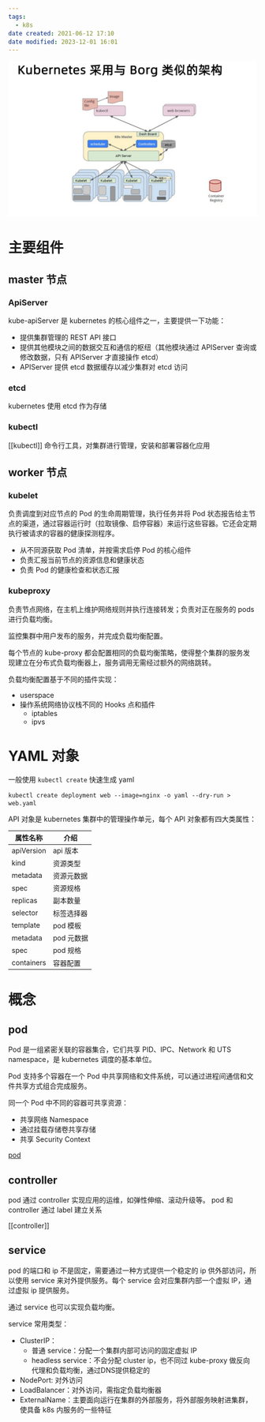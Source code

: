 ```yaml
---
tags:
  - k8s
date created: 2021-06-12 17:10
date modified: 2023-12-01 16:01
---
```



![](attachments/Pasted%20image%2020220511040305.png)

# 主要组件

## master 节点

### ApiServer

kube-apiServer 是 kubernetes 的核心组件之一，主要提供一下功能：

- 提供集群管理的 REST API 接口
- 提供其他模块之间的数据交互和通信的枢纽（其他模块通过 APIServer 查询或修改数据，只有 APIServer 才直接操作 etcd）
- APIServer 提供 etcd 数据缓存以减少集群对 etcd 访问

### etcd

kubernetes 使用 etcd 作为存储

### kubectl

[[kubectl]] 命令行工具，对集群进行管理，安装和部署容器化应用

## worker 节点

### kubelet

负责调度到对应节点的 Pod 的生命周期管理，执行任务并将 Pod 状态报告给主节点的渠道，通过容器运行时（拉取镜像、启停容器）来运行这些容器。它还会定期执行被请求的容器的健康探测程序。

- 从不同源获取 Pod 清单，并按需求启停 Pod 的核心组件
- 负责汇报当前节点的资源信息和健康状态
- 负责 Pod 的健康检查和状态汇报

### kubeproxy

负责节点网络，在主机上维护网络规则并执行连接转发；负责对正在服务的 pods 进行负载均衡。

监控集群中用户发布的服务，并完成负载均衡配置。

每个节点的 kube-proxy 都会配置相同的负载均衡策略，使得整个集群的服务发现建立在分布式负载均衡器上，服务调用无需经过额外的网络跳转。

负载均衡配置基于不同的插件实现：
- userspace
- 操作系统网络协议栈不同的 Hooks 点和插件
	- iptables
	- ipvs

# YAML 对象

一般使用 `kubectl create` 快速生成 yaml
```
kubectl create deployment web --image=nginx -o yaml --dry-run > web.yaml
```
API 对象是 kubernetes 集群中的管理操作单元，每个 API 对象都有四大类属性：

| 属性名称   | 介绍       |
| ---------- | ---------- |
| apiVersion | api 版本    |
| kind       | 资源类型   |
| metadata   | 资源元数据 |
| spec       | 资源规格   |
| replicas   | 副本数量   |
| selector   | 标签选择器 |
| template   | pod 模板    |
| metadata   | pod 元数据  |
| spec       | pod 规格    |
| containers | 容器配置           |

# 概念

## pod

Pod 是一组紧密关联的容器集合，它们共享 PID、IPC、Network 和 UTS namespace，是 kubernetes 调度的基本单位。

Pod 支持多个容器在一个 Pod 中共享网络和文件系统，可以通过进程间通信和文件共享方式组合完成服务。

同一个 Pod 中不同的容器可共享资源：
- 共享网络 Namespace
- 通过挂载存储卷共享存储
- 共享 Security Context

[pod](pod.md)

## controller

pod 通过 controller 实现应用的运维，如弹性伸缩、滚动升级等。
pod 和 controller 通过 label 建立关系

[[controller]]

## service

pod 的端口和 ip 不是固定，需要通过一种方式提供一个稳定的 ip 供外部访问，所以使用 service 来对外提供服务。每个 service 会对应集群内部一个虚拟 IP，通过虚拟 ip 提供服务。

通过 service 也可以实现负载均衡。

service 常用类型：
- ClusterIP：
	- 普通 service：分配一个集群内部可访问的固定虚拟 IP
	- headless service：不会分配 cluster ip，也不同过 kube-proxy 做反向代理和负载均衡，通过DNS提供稳定的
- NodePort: 对外访问
- LoadBalancer：对外访问，需指定负载均衡器
- ExternalName：主要面向运行在集群的外部服务，将外部服务映射进集群，使具备 k8s 内服务的一些特征